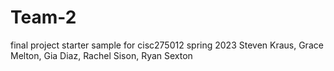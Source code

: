 # Team-2
final project starter sample for cisc275012 spring 2023
Steven Kraus, Grace Melton, Gia Diaz, Rachel Sison, Ryan Sexton
